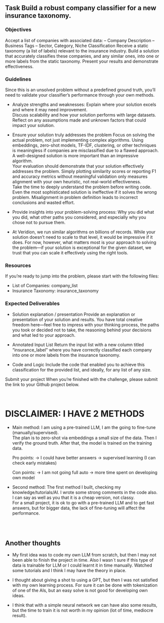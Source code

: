 <h2>Task
Build a robust company classifier for a new insurance taxonomy.</h2>

<h3>Objectives</h3>
Accept a list of companies with associated data:
– Company Description
– Business Tags
– Sector, Category, Niche Classification
Receive a static taxonomy (a list of labels) relevant to the insurance industry.
Build a solution that accurately classifies these companies, and any similar ones, into one or more labels from the static taxonomy.
Present your results and demonstrate effectiveness.

<h3>Guidelines</h3>

Since this is an unsolved problem without a predefined ground truth, you’ll need to validate your classifier’s performance through your own methods.

- Analyze strengths and weaknesses:
  Explain where your solution excels and where it may need improvement.<br>
  Discuss scalability and how your solution performs with large datasets.<br>
  Reflect on any assumptions made and unknown factors that could impact your solution.<br>

- Ensure your solution truly addresses the problem
  Focus on solving the actual problem, not just implementing complex algorithms. Using embeddings, zero-shot models, TF-IDF, clustering, or other techniques is meaningless if companies are misclassified due to a flawed approach. A well-designed solution is more important than an impressive algorithm.<br>
  Your evaluation should demonstrate that your solution effectively addresses the problem. Simply plotting similarity scores or reporting F1 and accuracy metrics without meaningful validation only measures alignment with your own heuristic, not real-world effectiveness.<br>
  Take the time to deeply understand the problem before writing code. Even the most sophisticated solution is ineffective if it solves the wrong problem. Misalignment in problem definition leads to incorrect conclusions and wasted effort.

- Provide insights into your problem-solving process:
  Why you did what you did, what other paths you considered, and especially why you chose not to pursue them.

- At Veridion, we run similar algorithms on billions of records. While your solution doesn’t need to scale to that level, it would be impressive if it does. For now, however, what matters most is your approach to solving the problem—if your solution is exceptional for the given dataset, we trust that you can scale it effectively using the right tools.

<h3>Resources</h3>
If you’re ready to jump into the problem, please start with the following files:

- List of Companies: company_list
- Insurance Taxonomy: insurance_taxonomy

<h3>Expected Deliverables</h3>

- Solution explanation / presentation
  Provide an explanation or presentation of your solution and results. You have total creative freedom here—feel free to impress with your thinking process, the paths you took or decided not to take, the reasoning behind your decisions and what led to your approach.

- Annotated Input List
  Return the input list with a new column titled “insurance_label” where you have correctly classified each company into one or more labels from the insurance taxonomy.

- Code and Logic
  Include the code that enabled you to achieve this classification for the provided list, and ideally, for any list of any size.

Submit your project
When you’re finished with the challenge, please submit the link to your Github project below.

<br>
<h1>DISCLAIMER: I HAVE 2 METHODS</h1>

- Main method:
  I am using a pre-trained LLM, I am the going to fine-tune (manually/supervised).<br>
  The plan is to zero-shot via embeddings a small size of the data. Then I verify the ground truth. After that, the model is trained on the training data.<br>

  Pro points:
  -> I could have better answers
  -> supervised learning (I can check early mistakes)

  Con points:
  -> I am not going full auto
  -> more time spent on developing own model

- Second method:
  The first method I built, checking my knowledge/tutorials/AI. I wrote some strong comments in the code also. I can say as well as you that it is a cheap version, not classy.<br>
  For a small project, it is ok to go with a pre-trained LLM and to get fast answers, but for bigger data, the lack of fine-tuning will affect the performance.

<br><br>

<h2>Another thoughts</h2>

- My first idea was to code my own LLM from scratch, but then I may not been able to finish the project in time. Also I wasn`t sure if this type of data is trainable for LLM or I could learnt it in time manually. Watched some tutorials and I think I may have the theory in place.

- I thought about giving a shot to using a GPT, but then I was not satisfied with my own learning process. For sure it can be done with tokenization of one of the AIs, but an easy solve is not good for developing own ideas.

- I think that with a simple neural network we can have also some results, but the time to train it is not worth in my opinion (lot of time, mediocre result).
